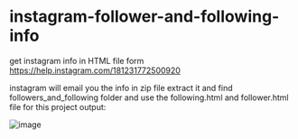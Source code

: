 # instagram-follower-and-following-info

get instagram info in HTML file form 
https://help.instagram.com/181231772500920

instagram will email you the info in zip file
extract it and find followers_and_following folder and use the following.html and follower.html file for this project
output:

![image](https://user-images.githubusercontent.com/109326584/215720027-b7167ba3-6199-4c31-91cc-61902a1b2f44.png)
